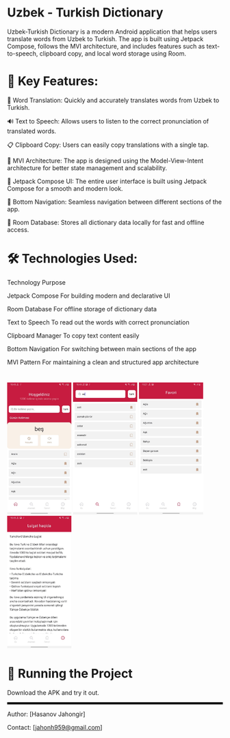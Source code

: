 # Uzbek - Turkish Dictionary

Uzbek-Turkish Dictionary is a modern Android application that helps users translate words from Uzbek to Turkish. The app is built using Jetpack Compose, follows the MVI architecture, and includes features such as text-to-speech, clipboard copy, and local word storage using Room.

# 📌 Key Features:
📖 Word Translation: Quickly and accurately translates words from Uzbek to Turkish.

🔊 Text to Speech: Allows users to listen to the correct pronunciation of translated words.

📋 Clipboard Copy: Users can easily copy translations with a single tap.

🧠 MVI Architecture: The app is designed using the Model-View-Intent architecture for better state management and scalability.

🎨 Jetpack Compose UI: The entire user interface is built using Jetpack Compose for a smooth and modern look.

🧭 Bottom Navigation: Seamless navigation between different sections of the app.

💾 Room Database: Stores all dictionary data locally for fast and offline access.

# 🛠 Technologies Used:

Technology	Purpose

Jetpack Compose	For building modern and declarative UI

Room Database	For offline storage of dictionary data

Text to Speech	To read out the words with correct pronunciation

Clipboard Manager	To copy text content easily

Bottom Navigation	For switching between main sections of the app

MVI Pattern	For maintaining a clean and structured app architecture

#
<p float="left">
  <img src="images/photo_2025-04-16_14-22-11.jpg" width="150"/>
  <img src="images/photo_2025-04-16_14-22-13.jpg" width="150"/>
  <img src="images/photo_2025-04-16_14-23-24.jpg" width="150"/>
  <img src="images/photo_2025-04-16_14-22-14.jpg" width="150"/>
</p>

# 🚀 Running the Project
Download the APK and try it out.

<hr style="border: 2px solid black;">

Author: [Hasanov Jahongir]

Contact: [jahonh959@gmail.com]
